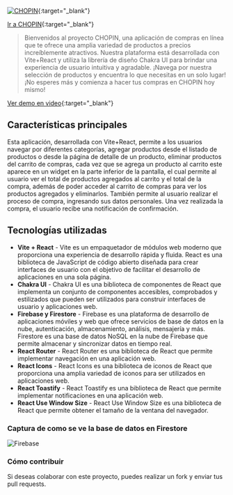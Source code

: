 [![CHOPIN](https://chopin-git-preentrega3gracis-ggracis.vercel.app/chopin.png)](https://chopin-lyart.vercel.app/){:target="_blank"}

[Ir a CHOPIN](https://chopin-lyart.vercel.app/){:target="_blank"}

> Bienvenidos al proyecto CHOPIN, una aplicación de compras en línea que te
> ofrece una amplia variedad de productos a precios increíblemente atractivos.
> Nuestra plataforma está desarrollada con Vite+React y utiliza la librería de
> diseño Chakra UI para brindar una experiencia de usuario intuitiva y
> agradable. ¡Navega por nuestra selección de productos y encuentra lo que
> necesitas en un solo lugar! ¡No esperes más y comienza a hacer tus compras en
> CHOPIN hoy mismo!

[Ver demo en video](https://www.youtube.com/watch?v=yaU5CJW0Bj8){:target="_blank"}


## Características principales

Esta aplicación, desarrollada con Vite+React, permite a los usuarios navegar por
diferentes categorías, agregar productos desde el listado de productos o desde
la página de detalle de un producto, eliminar productos del carrito de compras,
cada vez que se agrega un producto al carrito este aparece en un widget en la
parte inferior de la pantalla, el cual permite al usuario ver el total de
productos agregados al carrito y el total de la compra, además de poder acceder
al carrito de compras para ver los productos agregados y eliminarlos. También
permite al usuario realizar el proceso de compra, ingresando sus datos
personales. Una vez realizada la compra, el usuario recibe una notificación de
confirmación.

## Tecnologías utilizadas

- **Vite + React** - Vite es un empaquetador de módulos web moderno que
  proporciona una experiencia de desarrollo rápida y fluida. React es una
  biblioteca de JavaScript de código abierto diseñada para crear interfaces de
  usuario con el objetivo de facilitar el desarrollo de aplicaciones en una sola
  página.
- **Chakra UI** - Chakra UI es una biblioteca de componentes de React que
  implementa un conjunto de componentes accesibles, comprobados y estilizados
  que pueden ser utilizados para construir interfaces de usuario y aplicaciones
  web.
- **Firebase y Firestore** - Firebase es una plataforma de desarrollo de
  aplicaciones móviles y web que ofrece servicios de base de datos en la nube,
  autenticación, almacenamiento, análisis, mensajería y más. Firestore es una
  base de datos NoSQL en la nube de Firebase que permite almacenar y sincronizar
  datos en tiempo real.
- **React Router** - React Router es una biblioteca de React que permite
  implementar navegación en una aplicación web.
- **React Icons** - React Icons es una biblioteca de iconos de React que
  proporciona una amplia variedad de iconos para ser utilizados en aplicaciones
  web.
- **React Toastify** - React Toastify es una biblioteca de React que permite
  implementar notificaciones en una aplicación web.
- **React Use Window Size** - React Use Window Size es una biblioteca de React
  que permite obtener el tamaño de la ventana del navegador.

### Captura de como se ve la base de datos en Firestore

![Firebase](https://chopin-git-preentrega3gracis-ggracis.vercel.app/FirebaseFirestore.jpg)

### Cómo contribuir

Si deseas colaborar con este proyecto, puedes realizar un fork y enviar tus pull
requests.
